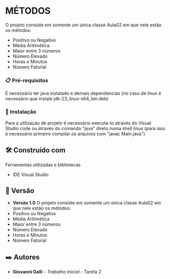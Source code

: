 # MÉTODOS

O projeto consiste em somente um única classe Aula02 em que nele estão os métodos:
* Positivo ou Negativo
* Média Aritimética
* Maior entre 3 números
* Número Elevado
* Horas e Minutos
* Número Fatorial

### 📋 Pré-requisitos

É necessário ter java instalado e demais dependencias (no caso de linux é necessário que instale jdk-23_linux-x64_bin.deb)

### 🔧 Instalação

Para a utilização de projeto é necessário executa-lo através do Visual Studio code ou através do comando "java" direto numa shell linux (para isso é necessário primeiro compilar os arquivos com "javac Main.java")

## 🛠️ Construído com

Ferramentas utilizadas e bibliotecas

* IDE Visual Studio

## 📌 Versão

* **Versão 1.0** O projeto consiste em somente um única classe Aula02 em que nele estão os métodos:
* Positivo ou Negativo
* Média Aritimética
* Maior entre 3 números
* Número Elevado
* Horas e Minutos
* Número Fatorial

## ✒️ Autores

* **Giovanni Galli** - *Trabalho Inicial* - Tarefa 2

